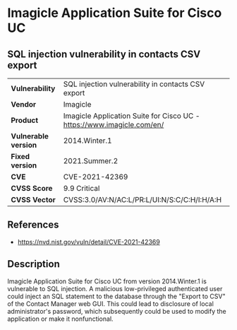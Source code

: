 # Imagicle Application Suite for Cisco UC
## SQL injection vulnerability in contacts CSV export

|  |  |
|---|---|
| **Vulnerability** | SQL injection vulnerability in contacts CSV export | 
| **Vendor** | Imagicle |
| **Product** | Imagicle Application Suite for Cisco UC - https://www.imagicle.com/en/ |
| **Vulnerable version** | 2014.Winter.1 |
| **Fixed version** | 2021.Summer.2 |
| **CVE** | CVE-2021-42369 |
| **CVSS Score** | 9.9 Critical |
| **CVSS Vector** | CVSS:3.0/AV:N/AC:L/PR:L/UI:N/S:C/C:H/I:H/A:H |

## References
* https://nvd.nist.gov/vuln/detail/CVE-2021-42369

## Description
Imagicle Application Suite for Cisco UC from version 2014.Winter.1 is vulnerable to SQL injection. A malicious low-privileged authenticated user could inject an SQL statement to the database through the "Export to CSV" of the Contact Manager web GUI. This could lead to disclosure of local administrator's password, which subsequently could be used to modify the application or make it nonfunctional.